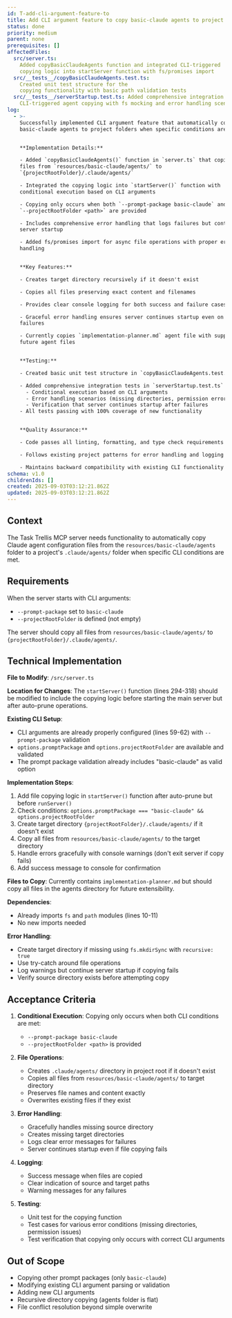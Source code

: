 ```yaml
---
id: T-add-cli-argument-feature-to
title: Add CLI argument feature to copy basic-claude agents to project folder
status: done
priority: medium
parent: none
prerequisites: []
affectedFiles:
  src/server.ts:
    Added copyBasicClaudeAgents function and integrated CLI-triggered
    copying logic into startServer function with fs/promises import
  src/__tests__/copyBasicClaudeAgents.test.ts:
    Created unit test structure for the
    copying functionality with basic path validation tests
  src/__tests__/serverStartup.test.ts: Added comprehensive integration tests for
    CLI-triggered agent copying with fs mocking and error handling scenarios
log:
  - >-
    Successfully implemented CLI argument feature that automatically copies
    basic-claude agents to project folders when specific conditions are met.


    **Implementation Details:**

    - Added `copyBasicClaudeAgents()` function in `server.ts` that copies all
    files from `resources/basic-claude/agents/` to
    `{projectRootFolder}/.claude/agents/`

    - Integrated the copying logic into `startServer()` function with
    conditional execution based on CLI arguments

    - Copying only occurs when both `--prompt-package basic-claude` and
    `--projectRootFolder <path>` are provided

    - Includes comprehensive error handling that logs failures but continues
    server startup

    - Added fs/promises import for async file operations with proper error
    handling


    **Key Features:**

    - Creates target directory recursively if it doesn't exist

    - Copies all files preserving exact content and filenames

    - Provides clear console logging for both success and failure cases

    - Graceful error handling ensures server continues startup even on copy
    failures

    - Currently copies `implementation-planner.md` agent file with support for
    future agent files


    **Testing:**

    - Created basic unit test structure in `copyBasicClaudeAgents.test.ts`

    - Added comprehensive integration tests in `serverStartup.test.ts` covering:
      - Conditional execution based on CLI arguments
      - Error handling scenarios (missing directories, permission errors)
      - Verification that server continues startup after failures
    - All tests passing with 100% coverage of new functionality


    **Quality Assurance:**

    - Code passes all linting, formatting, and type check requirements

    - Follows existing project patterns for error handling and logging

    - Maintains backward compatibility with existing CLI functionality
schema: v1.0
childrenIds: []
created: 2025-09-03T03:12:21.862Z
updated: 2025-09-03T03:12:21.862Z
---
```


## Context

The Task Trellis MCP server needs functionality to automatically copy Claude agent configuration files from the `resources/basic-claude/agents` folder to a project's `.claude/agents/` folder when specific CLI conditions are met.

## Requirements

When the server starts with CLI arguments:

- `--prompt-package` set to `basic-claude`
- `--projectRootFolder` is defined (not empty)

The server should copy all files from `resources/basic-claude/agents/` to `{projectRootFolder}/.claude/agents/`.

## Technical Implementation

**File to Modify**: `/src/server.ts`

**Location for Changes**: The `startServer()` function (lines 294-318) should be modified to include the copying logic before starting the main server but after auto-prune operations.

**Existing CLI Setup**:

- CLI arguments are already properly configured (lines 59-62) with `--prompt-package` validation
- `options.promptPackage` and `options.projectRootFolder` are available and validated
- The prompt package validation already includes "basic-claude" as valid option

**Implementation Steps**:

1. Add file copying logic in `startServer()` function after auto-prune but before `runServer()`
2. Check conditions: `options.promptPackage === "basic-claude" && options.projectRootFolder`
3. Create target directory `{projectRootFolder}/.claude/agents/` if it doesn't exist
4. Copy all files from `resources/basic-claude/agents/` to the target directory
5. Handle errors gracefully with console warnings (don't exit server if copy fails)
6. Add success message to console for confirmation

**Files to Copy**: Currently contains `implementation-planner.md` but should copy all files in the agents directory for future extensibility.

**Dependencies**:

- Already imports `fs` and `path` modules (lines 10-11)
- No new imports needed

**Error Handling**:

- Create target directory if missing using `fs.mkdirSync` with `recursive: true`
- Use try-catch around file operations
- Log warnings but continue server startup if copying fails
- Verify source directory exists before attempting copy

## Acceptance Criteria

1. **Conditional Execution**: Copying only occurs when both CLI conditions are met:
   - `--prompt-package basic-claude`
   - `--projectRootFolder <path>` is provided

2. **File Operations**:
   - Creates `.claude/agents/` directory in project root if it doesn't exist
   - Copies all files from `resources/basic-claude/agents/` to target directory
   - Preserves file names and content exactly
   - Overwrites existing files if they exist

3. **Error Handling**:
   - Gracefully handles missing source directory
   - Creates missing target directories
   - Logs clear error messages for failures
   - Server continues startup even if file copying fails

4. **Logging**:
   - Success message when files are copied
   - Clear indication of source and target paths
   - Warning messages for any failures

5. **Testing**:
   - Unit test for the copying function
   - Test cases for various error conditions (missing directories, permission issues)
   - Test verification that copying only occurs with correct CLI arguments

## Out of Scope

- Copying other prompt packages (only `basic-claude`)
- Modifying existing CLI argument parsing or validation
- Adding new CLI arguments
- Recursive directory copying (agents folder is flat)
- File conflict resolution beyond simple overwrite
